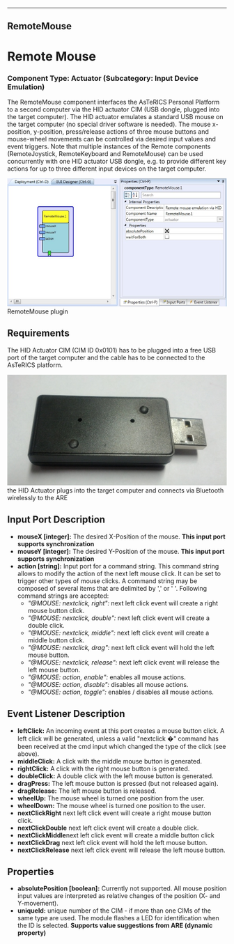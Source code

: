   
---
RemoteMouse
---

# Remote Mouse

### Component Type: Actuator (Subcategory: Input Device Emulation)

The RemoteMouse component interfaces the AsTeRICS Personal Platform to a second computer via the HID actuator CIM (USB dongle, plugged into the target computer). The HID actuator emulates a standard USB mouse on the target computer (no special driver software is needed). The mouse x-position, y-position, press/release actions of three mouse buttons and mouse-wheel movements can be controlled via desired input values and event triggers. Note that multiple instances of the Remote components (RemoteJoystick, RemoteKeyboard and RemoteMouse) can be used concurrently with one HID actuator USB dongle, e.g. to provide different key actions for up to three different input devices on the target computer.

![Screenshot: RemoteMouse plugin](img/RemoteMouse.jpg "Screenshot: RemoteMouse plugin")  
RemoteMouse plugin

## Requirements

The HID Actuator CIM (CIM ID 0x0101) has to be plugged into a free USB port of the target computer and the cable has to be connected to the AsTeRICS platform.

![HID Actuator CIM](img/HID_CIM.jpg "HID Actuator CIM")  
the HID Actuator plugs into the target computer and connects via Bluetooth wirelessly to the ARE

## Input Port Description

*   **mouseX \[integer\]:** The desired X-Position of the mouse. **This input port supports synchronization**
*   **mouseY \[integer\]:** The desired Y-Position of the mouse. **This input port supports synchronization**
*   **action \[string\]:** Input port for a command string. This command string allows to modify the action of the next left mouse click. It can be set to trigger other types of mouse clicks. A command string may be composed of several items that are delimited by ',' or ' '. Following command strings are accepted:
    *   _"@MOUSE: nextclick, right":_ next left click event will create a right mouse button click.
    *   _"@MOUSE: nextclick, double":_ next left click event will create a double click.
    *   _"@MOUSE: nextclick, middle":_ next left click event will create a middle button click.
    *   _"@MOUSE: nextclick, drag":_ next left click event will hold the left mouse button.
    *   _"@MOUSE: nextclick, release":_ next left click event will release the left mouse button.
    *   _"@MOUSE: action, enable":_ enables all mouse actions.
    *   _"@MOUSE: action, disable":_ disables all mouse actions.
    *   _"@MOUSE: action, toggle":_ enables / disables all mouse actions.

## Event Listener Description

*   **leftClick:** An incoming event at this port creates a mouse button click. A left click will be generated, unless a valid "nextclick �" command has been received at the cmd input which changed the type of the click (see above).
*   **middleClick:** A click with the middle mouse button is generated.
*   **rightClick:** A click with the right mouse button is generated.
*   **doubleClick:** A double click with the left mouse button is generated.
*   **dragPress:** The left mouse button is pressed (but not released again).
*   **dragRelease:** The left mouse button is released.
*   **wheelUp:** The mouse wheel is turned one position from the user.
*   **wheelDown:** The mouse wheel is turned one position to the user.
*   **nextClickRight** next left click event will create a right mouse button click.
*   **nextClickDouble** next left click event will create a double click.
*   **nextClickMiddle**next left click event will create a middle button click
*   **nextClickDrag** next left click event will hold the left mouse button.
*   **nextClickRelease** next left click event will release the left mouse button.

## Properties

*   **absolutePosition \[boolean\]:** Currently not supported. All mouse position input values are interpreted as relative changes of the position (X- and Y-movement).
*   **uniqueId:** unique number of the CIM - if more than one CIMs of the same type are used. The module flashes a LED for identification when the ID is selected. **Supports value suggestions from ARE (dynamic property)**